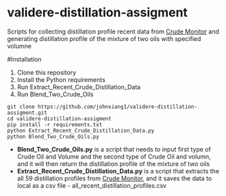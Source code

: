 # validere-distillation-assigment

Scripts for collecting distillation profile recent data from [Crude Monitor](https://www.crudemonitor.ca/home.php) and generating distillation profile of the mixture of two oils with specified volumne

#Installation
1. Clone this repository
2. Install the Python requirements
3. Run Extract_Recent_Crude_Distillation_Data
4. Run Blend_Two_Crude_Oils

```
git clone https://github.com/johnxiang1/validere-distillation-assigment.git
cd validere-distillation-assigment
pip install -r requirements.txt
python Extract_Recent_Crude_Distillation_Data.py
python Blend_Two_Crude_Oils.py
```

- **Blend_Two_Crude_Oils.py** is a script that needs to input first type of Crude Oil and Volume and the second type of Crude Oil and volumn, and it will then return the distillation profile of the mixture of two oils
- **Extract_Recent_Crude_Distillation_Data.py** is a script that extracts the all 59 distillation profiles from [Crude Monitor](https://www.crudemonitor.ca/home.php), and it saves the data to local as a csv file - all_recent_distillation_profiles.csv
